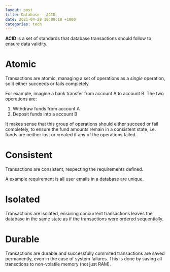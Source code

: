 ```yaml
---
layout: post
title: Database - ACID
date: 2021-04-28 10:00:18 +1000
categories: tech
---
```


**ACID** is a set of standards that database transactions should follow to ensure data validity.

# Atomic

Transactions are atomic, managing a set of operations as a _single_ operation, so it either succeeds or fails completely.

For example, imagine a bank transfer from account A to account B. The two operations are:

1. Withdraw funds from account A
2. Deposit funds into a account B

It makes sense that this group of operations should either succeed or fail completely, to ensure the fund amounts remain in a consistent state, i.e. funds are neither lost or created if any of the operations failed.

# Consistent

Transactions are consistent, respecting the requirements defined.

A example requirement is all user emails in a database are unique.

# Isolated

Transactions are isolated, ensuring concurrent transactions leaves the database in the same state as if the transactions were ordered sequentially.

# Durable

Transactions are durable and successfully commited transactions are saved permanently, even in the case of system failures. This is done by saving all transctions to non-volatile memory (not just RAM).
